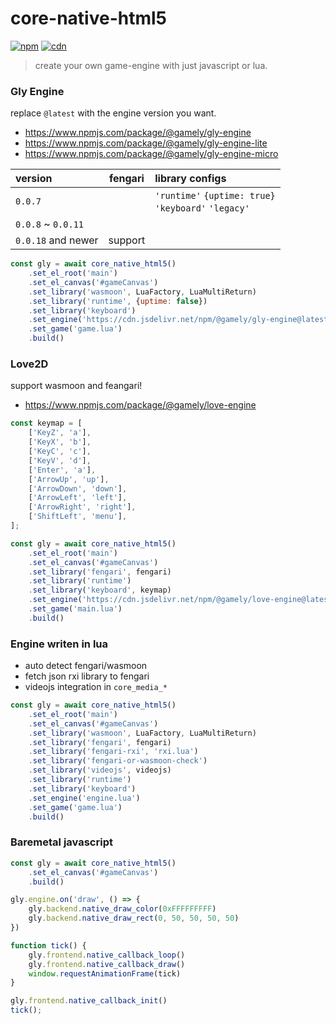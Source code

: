 # core-native-html5

[![npm](https://img.shields.io/npm/dy/@gamely/core-native-html5?logo=npm&logoColor=fff&label=npm%20downloads)](https://www.npmjs.com/package/@gamely/core-native-html5)
[![cdn](https://img.shields.io/jsdelivr/npm/hy/@gamely/core-native-html5?logo=jsdelivr&logoColor=fff&label=cdn%20downloads)](https://www.jsdelivr.com/package/npm/@gamely/core-native-html5)

> create your own game-engine with just javascript or lua.

### Gly Engine

replace `@latest` with the engine version you want.

 * <https://www.npmjs.com/package/@gamely/gly-engine>
 * <https://www.npmjs.com/package/@gamely/gly-engine-lite>
 * <https://www.npmjs.com/package/@gamely/gly-engine-micro>

| version            | fengari |library configs |
| :----------------- | :-----: | :-------------- |
| `0.0.7`            |         | `'runtime'` `{uptime: true}`<br/>`'keyboard'` `'legacy'`
| `0.0.8` ~ `0.0.11` |         |
| `0.0.18` and newer | support |

```js
const gly = await core_native_html5()
    .set_el_root('main')
    .set_el_canvas('#gameCanvas')
    .set_library('wasmoon', LuaFactory, LuaMultiReturn)
    .set_library('runtime', {uptime: false})
    .set_library('keyboard')
    .set_engine('https://cdn.jsdelivr.net/npm/@gamely/gly-engine@latest/dist/main.lua')
    .set_game('game.lua')
    .build()
```

### Love2D

support wasmoon and feangari!

 * <https://www.npmjs.com/package/@gamely/love-engine>

```js
const keymap = [
    ['KeyZ', 'a'],
    ['KeyX', 'b'],
    ['KeyC', 'c'],
    ['KeyV', 'd'],
    ['Enter', 'a'],
    ['ArrowUp', 'up'],
    ['ArrowDown', 'down'],
    ['ArrowLeft', 'left'],
    ['ArrowRight', 'right'],
    ['ShiftLeft', 'menu'],
];

const gly = await core_native_html5()
    .set_el_root('main')
    .set_el_canvas('#gameCanvas')
    .set_library('fengari', fengari)
    .set_library('runtime')
    .set_library('keyboard', keymap)
    .set_engine('https://cdn.jsdelivr.net/npm/@gamely/love-engine@latest/dist/main.lua')
    .set_game('main.lua')
    .build()
```

### Engine writen in lua

 * auto detect fengari/wasmoon
 * fetch json rxi library to fengari
 * videojs integration in `core_media_*`

```js
const gly = await core_native_html5()
    .set_el_root('main')
    .set_el_canvas('#gameCanvas')
    .set_library('wasmoon', LuaFactory, LuaMultiReturn)
    .set_library('fengari', fengari)
    .set_library('fengari-rxi', 'rxi.lua')
    .set_library('fengari-or-wasmoon-check')
    .set_library('videojs', videojs)
    .set_library('runtime')
    .set_library('keyboard')
    .set_engine('engine.lua')
    .set_game('game.lua')
    .build()
```

### Baremetal javascript

```js
const gly = await core_native_html5()
    .set_el_canvas('#gameCanvas')
    .build()

gly.engine.on('draw', () => {
    gly.backend.native_draw_color(0xFFFFFFFFF)
    gly.backend.native_draw_rect(0, 50, 50, 50, 50)
})

function tick() {
    gly.frontend.native_callback_loop()
    gly.frontend.native_callback_draw()
    window.requestAnimationFrame(tick)
}

gly.frontend.native_callback_init()
tick();
```
